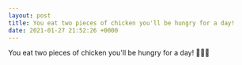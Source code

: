 ```yaml
---
layout: post
title: You eat two pieces of chicken you'll be hungry for a day!
date: 2021-01-27 21:52:26 +0000
---
```


You eat two pieces of chicken you'll be hungry for a day!
🍗🍗📅


